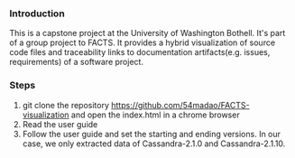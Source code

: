 ### Introduction
This is a capstone project at the University of Washington Bothell. It's part of a group project to FACTS. It provides a hybrid visualization of source code files and traceability links to documentation artifacts(e.g. issues, requirements) of a software project.

### Steps
1. git clone the repository https://github.com/54madao/FACTS-visualization and open the index.html in a chrome browser
2. Read the user guide
3. Follow the user guide and set the starting and ending versions. In our case, we only extracted data of Cassandra-2.1.0 and Cassandra-2.1.10.
